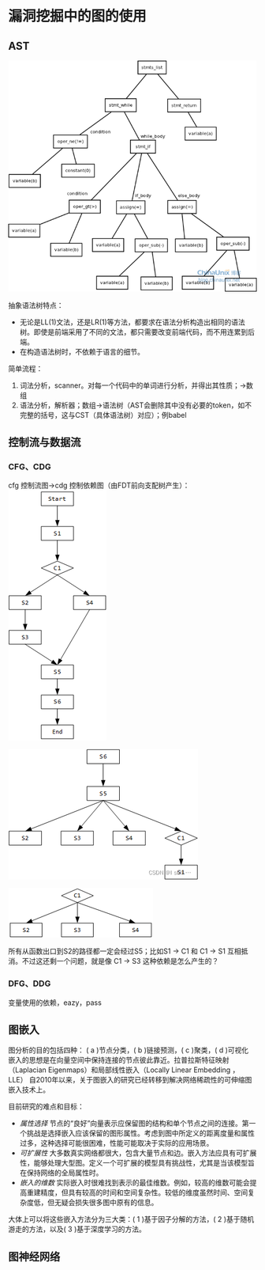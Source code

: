 <!--
 * @Author: Suez_kip 287140262@qq.com
 * @Date: 2022-11-06 09:18:11
 * @LastEditTime: 2022-11-06 15:39:10
 * @LastEditors: Suez_kip
 * @Description: 
-->
# 漏洞挖掘中的图的使用

## AST

![图 1](../images/0003d529b121d7f72cee15acaf7a8de8b967f2aa23443c8c298b51ee9cd8ba31.png)  

抽象语法树特点：

- 无论是LL(1)文法，还是LR(1)等方法，都要求在语法分析构造出相同的语法树。即使是前端采用了不同的文法，都只需要改变前端代码，而不用连累到后端。
- 在构造语法树时，不依赖于语言的细节。

简单流程：

1. 词法分析，scanner。对每一个代码中的单词进行分析，并得出其性质；->数组
2. 语法分析，解析器；数组->语法树（AST会删除其中没有必要的token，如不完整的括号，这与CST（具体语法树）对应）；例babel

## 控制流与数据流

### CFG、CDG

cfg 控制流图->cdg 控制依赖图（由FDT前向支配树产生）：
![图 3](../images/d0e50bfeb09e3ff1a99cb6a8574ee889845f28497135b40c98e1143fc5a36c0b.png)  

![图 7](../images/2deb881fdf0b51739e64f003625b0179a39ef034aa42cda5eddb17e1acade40e.png)  

![图 4](../images/34bdd133ec568fb6b7fc9291e0a94d593645ca442511f083cee853b9f296f517.png)  

所有从函数出口到S2的路径都一定会经过S5；比如S1 -> C1 和 C1 -> S1 互相抵消。不过这还剩一个问题，就是像 C1 -> S3 这种依赖是怎么产生的？

### DFG、DDG

变量使用的依赖，eazy，pass

## 图嵌入

图分析的目的包括四种： ( a )节点分类，( b )链接预测，( c )聚类，( d )可视化
嵌入的思想是在向量空间中保持连接的节点彼此靠近。拉普拉斯特征映射（Laplacian Eigenmaps）和局部线性嵌入（Locally Linear Embedding ，LLE）
自2010年以来，关于图嵌入的研究已经转移到解决网络稀疏性的可伸缩图嵌入技术上。

目前研究的难点和目标：  

- *属性选择*  节点的“良好”向量表示应保留图的结构和单个节点之间的连接。第一个挑战是选择嵌入应该保留的图形属性。考虑到图中所定义的距离度量和属性过多，这种选择可能很困难，性能可能取决于实际的应用场景。
- *可扩展性*  大多数真实网络都很大，包含大量节点和边。嵌入方法应具有可扩展性，能够处理大型图。定义一个可扩展的模型具有挑战性，尤其是当该模型旨在保持网络的全局属性时。
- *嵌入的维数*  实际嵌入时很难找到表示的最佳维数。例如，较高的维数可能会提高重建精度，但具有较高的时间和空间复杂性。较低的维度虽然时间、空间复杂度低，但无疑会损失很多图中原有的信息。

大体上可以将这些嵌入方法分为三大类：( 1 )基于因子分解的方法，( 2 )基于随机游走的方法，以及( 3 )基于深度学习的方法。

## 图神经网络
